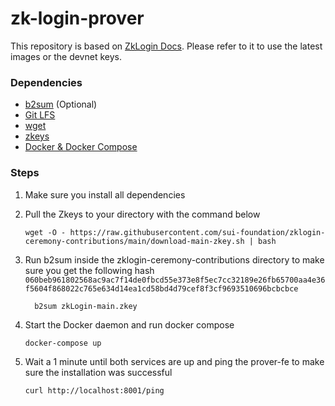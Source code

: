 # zk-login-prover

This repository is based on [ZkLogin Docs](https://docs.sui.io/concepts/cryptography/zklogin#run-the-proving-service-in-your-backend). Please refer to it to use the latest images or the devnet keys.

### Dependencies

- [b2sum](https://command-not-found.com/b2sum) (Optional)
- [Git LFS](https://git-lfs.com/)
- [wget](https://command-not-found.com/wget)
- [zkeys](https://github.com/sui-foundation/zklogin-ceremony-contributions)
- [Docker & Docker Compose](https://docs.docker.com/compose/install/)

### Steps

1.  Make sure you install all dependencies

2.  Pull the Zkeys to your directory with the command below

    ```console
    wget -O - https://raw.githubusercontent.com/sui-foundation/zklogin-ceremony-contributions/main/download-main-zkey.sh | bash
    ```

3.  Run b2sum inside the zklogin-ceremony-contributions directory to make sure you get the following hash `060beb961802568ac9ac7f14de0fbcd55e373e8f5ec7cc32189e26fb65700aa4e36f5604f868022c765e634d14ea1cd58bd4d79cef8f3cf9693510696bcbcbce`

    ```console
      b2sum zkLogin-main.zkey
    ```

4.  Start the Docker daemon and run docker compose
    ```console
    docker-compose up
    ```
5.  Wait a 1 minute until both services are up and ping the prover-fe to make sure the installation was successful
    ```console
    curl http://localhost:8001/ping
    ```
